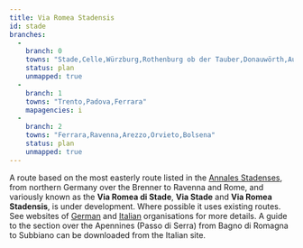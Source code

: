 ```yaml
---
title: Via Romea Stadensis
id: stade
branches:
  -
    branch: 0
    towns: "Stade,Celle,Würzburg,Rothenburg ob der Tauber,Donauwörth,Augsburg,Innsbruck,Brixen/Bressanone,Bozen/Bolzano,Trento"
    status: plan
    unmapped: true
  -
    branch: 1
    towns: "Trento,Padova,Ferrara"
    mapagencies: i
  -
    branch: 2
    towns: "Ferrara,Ravenna,Arezzo,Orvieto,Bolsena"
    status: plan
    unmapped: true
---
```


A route based on the most easterly route listed in the [Annales Stadenses][0], from northern Germany over the Brenner to Ravenna and Rome, and variously known as the **Via Romea di Stade**, **Via Stade** and **Via Romea Stadensis**, is under development. Where possible it uses existing routes. See websites of [German][1] and [Italian][2] organisations for more details. A guide to the section over the Apennines (Passo di Serra) from Bagno di Romagna to Subbiano can be downloaded from the Italian site.

[0]: ../../itineraries/stade.html
[1]: http://www.viaromea.de/
[2]: http://www.viaromeadistade.eu/